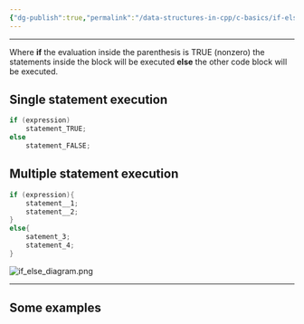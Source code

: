 ```yaml
---
{"dg-publish":true,"permalink":"/data-structures-in-cpp/c-basics/if-else-statement/"}
---
```


---
Where **if**  the evaluation inside the parenthesis is TRUE (nonzero) the statements inside the block will be executed **else** the other code block will be executed.
## Single statement execution

```c++
if (expression)
	statement_TRUE;
else
	statement_FALSE;
```

## Multiple statement execution

```c++
if (expression){
	statement__1;
	statement__2;
}
else{
	satement_3;
	statement_4;
}
```

![if_else_diagram.png](/img/user/Data%20Structures%20in%20Cpp/Reference%20images/if_else_diagram.png)

---
## Some examples

